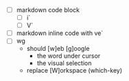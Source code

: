 - [ ] markdown code block
	- [ ] i`<Tab>
	- [ ] V`
- [ ] markdown inline code with ve`
- [ ] <leader>wg
	- should [w]eb [g]oogle
		- the word under cursor
		- the visual selection
	- replace [W]orkspace (which-key)
